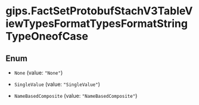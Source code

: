 # gips.FactSetProtobufStachV3TableViewTypesFormatTypesFormatStringTypeOneofCase

## Enum


* `None` (value: `"None"`)

* `SingleValue` (value: `"SingleValue"`)

* `NameBasedComposite` (value: `"NameBasedComposite"`)


